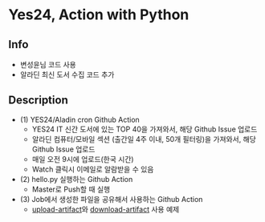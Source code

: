 # Yes24,  Action with Python

## Info
- 변성윤님 코드 사용
- 알라딘 최신 도서 수집 코드 추가

## Description
- (1) YES24/Aladin cron Github Action
  - YES24 IT 신간 도서에 있는 TOP 40을 가져와서, 해당 Github Issue 업로드
  - 알라딘 컴퓨터/모바일 섹션 (출간일 4주 이내, 50개 필터링)을 가져와서, 해당 Github Issue 업로드
  - 매일 오전 9시에 업로드(한국 시간)
  - Watch 클릭시 이메일로 알람받을 수 있음
- (2) hello.py 실행하는 Github Action
  - Master로 Push할 때 실행
- (3) Job에서 생성한 파일을 공유해서 사용하는 Github Action
  - [upload-artifact](https://github.com/actions/upload-artifact)와 [download-artifact](https://github.com/actions/download-artifact) 사용 예제
